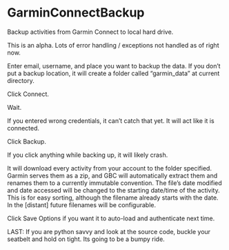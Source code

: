 # GarminConnectBackup
Backup activities from Garmin Connect to local hard drive.

This is an alpha.  Lots of error handling / exceptions not handled as of right now. 

Enter email, username, and place you want to backup the data.  If you don’t put a backup location, it will create a folder called “garmin_data” at current directory.

Click Connect.

Wait.

If you entered wrong credentials, it can’t catch that yet.  It will act like it is connected. 

Click Backup.

If you click anything while backing up, it will likely crash.

It will download every activity from your account to the folder specified.  Garmin serves them as a zip, and GBC will automatically extract them and renames them to a currently immutable convention.  The file’s date modified and date accessed will be changed to the starting date/time of the activity.  This is for easy sorting, although the filename already starts with the date.  In the [distant] future filenames will be configurable.

Click Save Options if you want it to auto-load and authenticate next time.

LAST: If you are python savvy and look at the source code, buckle your seatbelt and hold on tight.  Its going to be a bumpy ride.
